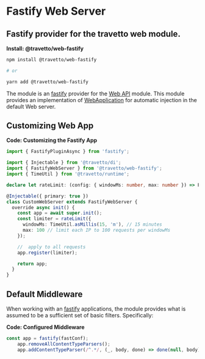 <!-- This file was generated by @travetto/doc and should not be modified directly -->
<!-- Please modify https://github.com/travetto/travetto/tree/main/module/web-fastify/DOC.tsx and execute "npx trv doc" to rebuild -->
# Fastify Web Server

## Fastify provider for the travetto web module.

**Install: @travetto/web-fastify**
```bash
npm install @travetto/web-fastify

# or

yarn add @travetto/web-fastify
```

The module is an [fastify](https://www.fastify.io/) provider for the [Web API](https://github.com/travetto/travetto/tree/main/module/web#readme "Declarative api for Web Applications with support for the dependency injection.") module.  This module provides an implementation of [WebApplication](https://github.com/travetto/travetto/tree/main/module/web/src/application/app.ts#L21) for automatic injection in the default Web server.

## Customizing Web App

**Code: Customizing the Fastify App**
```typescript
import { FastifyPluginAsync } from 'fastify';

import { Injectable } from '@travetto/di';
import { FastifyWebServer } from '@travetto/web-fastify';
import { TimeUtil } from '@travetto/runtime';

declare let rateLimit: (config: { windowMs: number, max: number }) => FastifyPluginAsync;

@Injectable({ primary: true })
class CustomWebServer extends FastifyWebServer {
  override async init() {
    const app = await super.init();
    const limiter = rateLimit({
      windowMs: TimeUtil.asMillis(15, 'm'), // 15 minutes
      max: 100 // limit each IP to 100 requests per windowMs
    });

    //  apply to all requests
    app.register(limiter);

    return app;
  }
}
```

## Default Middleware
When working with an [fastify](https://www.fastify.io/) applications, the module provides what is assumed to be a sufficient set of basic filters. Specifically:

**Code: Configured Middleware**
```typescript
const app = fastify(fastConf);
    app.removeAllContentTypeParsers();
    app.addContentTypeParser(/^.*/, (_, body, done) => done(null, body));
```
